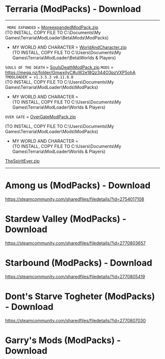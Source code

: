 # Terraria (ModPacks) - Download
-------------------------------------------------------------------------------------------------------------------------------------------------------------------------
` MORE EXPANDED`  = [MoreexpandedModPack.zip](https://github.com/RedMoDsPro/Terraria-ModPack/files/8184359/MoreexpandedModPack.zip)                             
(TO INSTALL, COPY FILE TO C:\Documents\My Games\Terraria\ModLoader\Beta\Mods\ModPacks)                                                      
* MY WORLD AND CHARACTER  = [WorldAndCharacter.zip](https://github.com/RedMoDsPro/ModPacks/files/8187792/WorldAndCharacter.zip)                                         
(TO INSTALL, COPY FILE TO C:\Users\Documents\My Games\Terraria\ModLoader\Beta\Worlds & Players)  

`SOULS OF THE DEATH`  = [SoulsDeathModPack.zip](https://github.com/RedMoDsPro/Terraria-ModPack/files/8184363/SoulsDeathModPack.zip) `MODS` = https://mega.nz/folder/GmwxjIyC#uW2e18Qz344O3pzVXP5ohA  
`TMODLOADER = v1.3.5.3 v0.11.8.8`                        
(TO INSTALL, COPY FILE TO C:\Users\Documents\My Games\Terraria\ModLoader\Mods\ModPacks)                                   
* MY WORLD AND CHARACTER  =                                                                                                       
(TO INSTALL, COPY FILE TO C:\Users\Documents\My Games\Terraria\ModLoader\Worlds & Players)                    


`OVER GATE`  = [OverGateModPack.zip](https://github.com/RedMoDsPro/ModPacks/files/8310787/OverGateModPack.zip)

(TO INSTALL, COPY FILE TO C:\Users\Documents\My Games\Terraria\ModLoader\Mods\ModPacks)                                   
* MY WORLD AND CHARACTER  =                                                                                                       
(TO INSTALL, COPY FILE TO C:\Users\Documents\My Games\Terraria\ModLoader\Worlds & Players) 


[TheSpiritEver.zip](https://github.com/RedMoDsPro/ModPacks/files/8331747/TheSpiritEver.zip)


-------------------------------------------------------------------------------------------------------------------------------------------------------------------------

# Among us (ModPacks) - Download 

https://steamcommunity.com/sharedfiles/filedetails/?id=2754017108

# Stardew Valley (ModPacks) - Download

https://steamcommunity.com/sharedfiles/filedetails/?id=2770803657

# Starbound (ModPacks) - Download 

https://steamcommunity.com/sharedfiles/filedetails/?id=2770805419

# Dont's Starve Togheter (ModPacks) - Download

https://steamcommunity.com/sharedfiles/filedetails/?id=2770807030

# Garry's Mods (ModPacks) - Download
